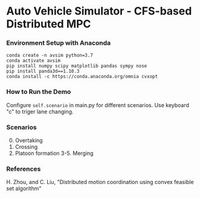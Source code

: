 Auto Vehicle Simulator - CFS-based Distributed MPC
===

### Environment Setup with Anaconda
```
conda create -n avsim python=3.7
conda activate avsim
pip install numpy scipy matplotlib pandas sympy nose
pip install panda3d==1.10.3
conda install -c https://conda.anaconda.org/omnia cvxopt
```

### How to Run the Demo
Configure `self.scenario` in main.py for different scenarios. Use keyboard "c" to triger lane changing.


### Scenarios
0. Overtaking
1. Crossing
2. Platoon formation
3-5. Merging


### References
H. Zhou, and C. Liu,  "Distributed motion coordination using convex feasible set algorithm"